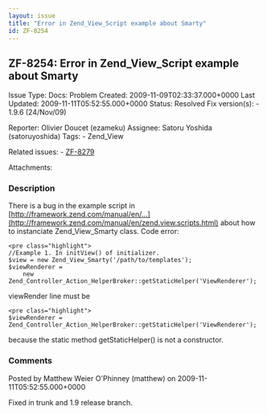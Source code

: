 ```yaml
---
layout: issue
title: "Error in Zend_View_Script example about Smarty"
id: ZF-8254
---
```


ZF-8254: Error in Zend\_View\_Script example about Smarty
---------------------------------------------------------

 Issue Type: Docs: Problem Created: 2009-11-09T02:33:37.000+0000 Last Updated: 2009-11-11T05:52:55.000+0000 Status: Resolved Fix version(s): - 1.9.6 (24/Nov/09)
 
 Reporter:  Olivier Doucet (ezameku)  Assignee:  Satoru Yoshida (satoruyoshida)  Tags: - Zend\_View
 
 Related issues: - [ZF-8279](/issues/browse/ZF-8279)
 
 Attachments: 
### Description

There is a bug in the example script in [http://framework.zend.com/manual/en/…](http://framework.zend.com/manual/en/zend.view.scripts.html) about how to instanciate Zend\_View\_Smarty class. Code error:

 
    <pre class="highlight">
    //Example 1. In initView() of initializer.
    $view = new Zend_View_Smarty('/path/to/templates');
    $viewRenderer =
        new Zend_Controller_Action_HelperBroker::getStaticHelper('ViewRenderer');


viewRender line must be

 
    <pre class="highlight">
    $viewRenderer = Zend_Controller_Action_HelperBroker::getStaticHelper('ViewRenderer');


because the static method getStaticHelper() is not a constructor.

 

 

### Comments

Posted by Matthew Weier O'Phinney (matthew) on 2009-11-11T05:52:55.000+0000

Fixed in trunk and 1.9 release branch.

 

 